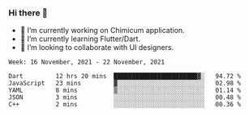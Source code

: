### Hi there 👋

<!--
**devcat37/devcat37** is a ✨ _special_ ✨ repository because its `README.md` (this file) appears on your GitHub profile.-->


- 🔭 I’m currently working on Chimicum application.
- 🌱 I’m currently learning Flutter/Dart.
- 👯 I’m looking to collaborate with UI designers.
<!-- - 🤔 I’m looking for help with ... -->

<!--START_SECTION:waka-->
```text
Week: 16 November, 2021 - 22 November, 2021

Dart         12 hrs 20 mins  ███████████████████████▓░   94.72 % 
JavaScript   23 mins         ▓░░░░░░░░░░░░░░░░░░░░░░░░   02.98 % 
YAML         8 mins          ▒░░░░░░░░░░░░░░░░░░░░░░░░   01.14 % 
JSON         3 mins          ░░░░░░░░░░░░░░░░░░░░░░░░░   00.48 % 
C++          2 mins          ░░░░░░░░░░░░░░░░░░░░░░░░░   00.36 % 
```
<!--END_SECTION:waka-->
